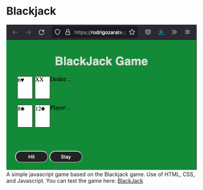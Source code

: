 # Blackjack
![Black Jack game example](https://github.com/rodrigozarate/blackjack/blob/main/deal.png)
A simple javascript game based on the Blackjack game.
Use of HTML, CSS, and Javascript.
You can test the game here:
[BlackJack](https://rodrigozarate.github.io/blackjack/)
